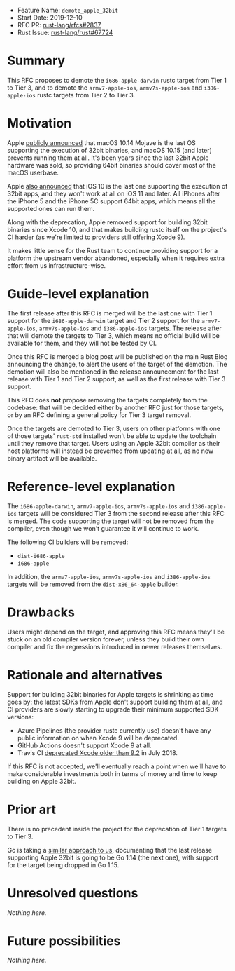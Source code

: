 - Feature Name: `demote_apple_32bit`
- Start Date: 2019-12-10
- RFC PR: [rust-lang/rfcs#2837](https://github.com/rust-lang/rfcs/pull/2837)
- Rust Issue: [rust-lang/rust#67724](https://github.com/rust-lang/rust/issues/67724)

# Summary
[summary]: #summary

This RFC proposes to demote the `i686-apple-darwin` rustc target from Tier 1 to
Tier 3, and to demote the `armv7-apple-ios`, `armv7s-apple-ios` and
`i386-apple-ios` rustc targets from Tier 2 to Tier 3.

# Motivation
[motivation]: #motivation

Apple [publicly announced][macos-announcement] that macOS 10.14 Mojave is the
last OS supporting the execution of 32bit binaries, and macOS 10.15 (and later)
prevents running them at all. It's been years since the last 32bit Apple
hardware was sold, so providing 64bit binaries should cover most of the macOS
userbase.

Apple [also announced][ios-announcement] that iOS 10 is the last one supporting
the execution of 32bit apps, and they won't work at all on iOS 11 and later.
All iPhones after the iPhone 5 and the iPhone 5C support 64bit apps, which
means all the supported ones can run them.

Along with the deprecation, Apple removed support for building 32bit binaries
since Xcode 10, and that makes building rustc itself on the project's CI harder
(as we're limited to providers still offering Xcode 9).

It makes little sense for the Rust team to continue providing support for a
platform the upstream vendor abandoned, especially when it requires extra
effort from us infrastructure-wise.

[macos-announcement]: https://support.apple.com/en-us/HT208436
[ios-announcement]: https://developer.apple.com/documentation/uikit/app_and_environment/updating_your_app_from_32-bit_to_64-bit_architecture

# Guide-level explanation
[guide-level-explanation]: #guide-level-explanation

The first release after this RFC is merged will be the last one with Tier 1
support for the `i686-apple-darwin` target and Tier 2 support for the
`armv7-apple-ios`, `armv7s-apple-ios` and `i386-apple-ios` targets. The release
after that will demote the targets to Tier 3, which means no official build
will be available for them, and they will not be tested by CI.

Once this RFC is merged a blog post will be published on the main Rust Blog
announcing the change, to alert the users of the target of the demotion. The
demotion will also be mentioned in the release announcement for the last
release with Tier 1 and Tier 2 support, as well as the first release with Tier
3 support.

This RFC does **not** propose removing the targets completely from the
codebase: that will be decided either by another RFC just for those targets, or
by an RFC defining a general policy for Tier 3 target removal.

Once the targets are demoted to Tier 3, users on other platforms with one of
those targets' `rust-std` installed won't be able to update the toolchain until
they remove that target. Users using an Apple 32bit compiler as their host
platforms will instead be prevented from updating at all, as no new binary
artifact will be available.

# Reference-level explanation
[reference-level-explanation]: #reference-level-explanation

The `i686-apple-darwin`, `armv7-apple-ios`, `armv7s-apple-ios` and
`i386-apple-ios` targets will be considered Tier 3 from the second release
after this RFC is merged. The code supporting the target will not be removed
from the compiler, even though we won't guarantee it will continue to work.

The following CI builders will be removed:

- `dist-i686-apple`
- `i686-apple`

In addition, the `armv7-apple-ios`, `armv7s-apple-ios` and `i386-apple-ios`
targets will be removed from the `dist-x86_64-apple` builder.

# Drawbacks
[drawbacks]: #drawbacks

Users might depend on the target, and approving this RFC means they'll be stuck
on an old compiler version forever, unless they build their own compiler and
fix the regressions introduced in newer releases themselves.

# Rationale and alternatives
[rationale-and-alternatives]: #rationale-and-alternatives

Support for building 32bit binaries for Apple targets is shrinking as time goes
by: the latest SDKs from Apple don't support building them at all, and CI
providers are slowly starting to upgrade their minimum supported SDK versions:

* Azure Pipelines (the provider rustc currently use) doesn't have any public
  information on when Xcode 9 will be deprecated.
* GitHub Actions doesn't support Xcode 9 at all.
* Travis CI [deprecated Xcode older than 9.2][travis-ci-xcode-deprecation] in
  July 2018.

If this RFC is not accepted, we'll eventually reach a point when we'll have to
make considerable investments both in terms of money and time to keep building
on Apple 32bit.

[travis-ci-xcode-deprecation]: https://blog.travis-ci.com/2018-07-19-xcode9-4-default-announce

# Prior art
[prior-art]: #prior-art

There is no precedent inside the project for the deprecation of Tier 1 targets
to Tier 3.

Go is taking a [similar approach to us][go-34749], documenting that the last
release supporting Apple 32bit is going to be Go 1.14 (the next one), with
support for the target being dropped in Go 1.15.

[go-34749]: https://github.com/golang/go/issues/34749

# Unresolved questions
[unresolved-questions]: #unresolved-questions

*Nothing here.*

# Future possibilities
[future-possibilities]: #future-possibilities

*Nothing here.*
